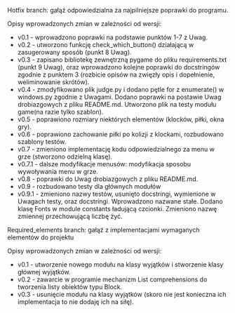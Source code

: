 Hotfix branch: gałąź odpowiedzialna za najpilniejsze poprawki do programu.

Opisy wprowadzonych zmian w zależności od wersji:
- v0.1 - wprowadzono poprawki na podstawie punktów 1-7 z Uwag.
- v0.2 - utworzono funkcję check_which_button() działającą w zasugerowany sposób (punkt 8 Uwag).
- v0.3 - zapisano bibliotekę zewnętrzną pygame do pliku requirements.txt (punkt 9 Uwag), oraz wprowadzono kolejne poprawki do docstringów zgodnie z punktem 3 (rozbicie opisów na zwięzły opis i dopełnienie, weliminowanie skrótów).
- v0.4 - zmodyfikowano plik judge.py i dodano pętle for z enumerate() w windows.py zgodnie z Uwagami. Dodano poprawki na postawie Uwag drobiazgowych z pliku README.md. Utworzono plik na testy modułu game(na razie tylko szablon).
- v0.5 - poprawiono rozmiary niektórych elementów (klocków, piłki, okna gry).
- v0.6 - poprawiono zachowanie piłki po kolizji z klockami, rozbudowano szablony testów.
- v0.7 - zmieniono implementację kodu odpowiedzialnego za menu w grze (stworzono odzielną klasę).
- v0.7.1 - dalsze modyfikacje menusów: modyfikacja sposobu wywoływania menu w grze.
- v0.8 - poprawki do Uwag drobiazgowych z pliku README.md.
- v0.9 - rozbudowano testy dla głównych modułów
- v0.9.1 - zmieniono nazwy testów, usunięto docstringi, wymienione w Uwagach testy, oraz docstringi. Wprowadzono nazwane stałe. Dodano klasę Fonts w module constants ładującą czcionki. Zmieniono nazwę zmiennej przechowującą liczbę żyć.

Required_elements branch: gałąź z implementacjami wymaganych elementów do projektu

Opisy wprowadzonych zmian w zależności od wersji:
- v0.1 - utworzenie nowego modułu na klasy wyjątków i stworzenie klasy głównej wyjątków.
- v0.2 - zawarcie w programie mechanizm List comprehensions do tworzenia listy obiektów typu Block.
- v0.3 - usunięcie modułu na klasy wyjątków (skoro nie jest konieczna ich implementacja to nie dodaję ich na siłę).

